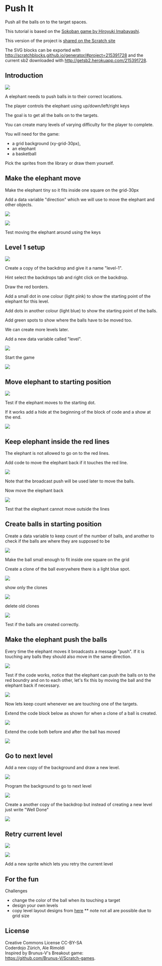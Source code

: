 # Push It

Push all the balls on to the target spaces.

This tutorial is based on the [Sokoban game by Hiroyuki Imabayashi](https://en.wikipedia.org/wiki/Sokoban).

This version of the project is [shared on the Scratch site](https://scratch.mit.edu/projects/215391728) 

The SVG blocks can be exported with <http://scratchblocks.github.io/generator/#project=215391728> and the current sb2 downloaded with <http://getsb2.herokuapp.com/215391728>.

## Introduction

![](assets/code/intro.png)

A elephant needs to push balls in to their correct locations.

The player controls the elephant using up/down/left/right keys

The goal is to get all the balls on to the targets.

You can create many levels of varying difficulty for the player to complete.

You will need for the game:

- a grid background (xy-grid-30px),
- an elephant
- a basketball

Pick the sprites from the library or draw them yourself.


## Make the elephant move

Make the elephant tiny so it fits inside one square on the grid-30px

Add a data variable "direction" which we will use to move the elephant and other objects.

![](assets/code/1.1-direction.svg)

<!--
(direction)
-->

![](assets/code/1.2-move-elephant.svg)

<!--
when [up arrow v] key pressed
set [direction v] to [0]
broadcast [move v]

when [down arrow v] key pressed
set [direction v] to [180]
broadcast [move v]

when [right arrow v] key pressed
set [direction v] to [90]
broadcast [move v]

when [left arrow v] key pressed
set [direction v] to [-90]
broadcast [move v]

when I receive [move v]
point in direction (direction)
move (30) steps
-->

Test moving the elephant around using the keys

## Level 1 setup

![](assets/code/level-1.svg)

Create a copy of the backdrop and give it a name "level-1". 

Hint select the backdrops tab and right click on the backdrop.

Draw the red borders. 

Add a small dot in one colour (light pink) to show the starting point of the elephant for this level.

Add dots in another colour (light blue) to show the starting point of the balls.

Add green spots to show where the balls have to be moved too.

We can create more levels later.

Add a new data variable called "level".

![](assets/code/2.1-level.svg)

<!--
(level)
-->

Start the game

![](assets/code/2.2-start-game.svg)

<!--
when green flag clicked
set [level v] to [1]
switch backdrop to [level-1 v]
broadcast [setup-level v] and wait
-->

## Move elephant to starting position

![](assets/code/3.1-position-elephant.svg)

<!--
when I receive [setup-level v]
go to x: (-223) y: (167)
point in direction (90 v)
repeat (12) 
  set x to (-223)
  repeat (16) 
    if <touching color [#ffccf2] ?> then 
      show
      stop [this script v]
    end
    move (30) steps
  end
  change y by (-30)
end
-->

Test if the elephant moves to the starting dot.

If it works add a hide at the beginning of the block of code and a show at the end.

![](assets/code/3.2-hide-show.svg)

<!--
hide
-->
## Keep elephant inside the red lines

The elephant is not allowed to go on to the red lines.

Add code to move the elephant back if it touches the red line.

![](assets/code/4.1-elephant-pushback.svg)

<!--
when I receive [move v]
point in direction (direction)
move (30) steps
if <touching color [#f00] ?> then 
  broadcast [push back v]
else 
  broadcast [push v] and wait
end
-->

Note that the broadcast push will be used later to move the balls.

Now move the elephant back

![](assets/code/4.2-elephant-pushback.svg)

<!--
when I receive [push back v]
point in direction ((direction) - (180))
move (30) steps
point in direction (direction)
-->

Test that the elephant cannot move outside the lines

## Create balls in starting position

Create a data variable to keep count of the number of balls, 
and another to check if the balls are where they are supposed to be

![](assets/code/5.1-data.svg)

<!--
(spots)
(touching)
-->

Make the ball small enough to fit inside one square on the grid

Create a clone of the ball everywhere there is a light blue spot.

![](assets/code/5.2-clone-balls.svg)

<!--
when I receive [setup-level v]
hide
broadcast [delete old clones v] and wait
set [touching v] to [0]
set [spots v] to [0]
go to x: (-225) y: (165)
point in direction (90 v)
repeat (12) 
  set x to (-225)
  repeat (16) 
    if <touching color [#ccd8ff] ?> then 
      create clone of [myself v]
      change [spots v] by (1)
    end
    move (30) steps
  end
  change y by (-30)
end
-->

show only the clones

![](assets/code/5.3-show-clones.svg)

<!--
when green flag clicked
hide

when I start as a clone
show
-->

delete old clones

![](assets/code/5.4-delete-clones.svg)

<!--
when I receive [delete old clones v]
delete this clone
-->

Test if the balls are created correctly.

## Make the elephant push the balls

Every time the elephant moves it broadcasts a message "push".
If it is touching any balls they should also move in the same direction.

![](assets/code/6.1-push-ball.svg)
<!--
when I receive [push v]
if <touching [Elephant v] ?> then 
  point in direction (direction)
  move (30) steps 
end
-->

Test if the code works, notice that the elephant can push the 
balls on to the red boundry and on to each other, let's fix 
this by moving the ball and the elephant back if necessary.

![](assets/code/6.2-push-ball-back.svg)

<!--
  if <<touching color [#f00] ?> or <touching color [#2a2725] ?>> then 
    point in direction ((direction) - (180))
    move (30) steps
    broadcast [push back v]
  end
-->

Now lets keep count whenever we are touching one of the targets.

Extend the code block below as shown for when a clone of a ball is created.

![](assets/code/6.3-count-touching.svg)

<!--
when I start as a clone
show
if <touching color [#0c4] ?> then 
  change [touching v] by (1)
end
-->

Extend the code both before and after the ball has moved

![](assets/code/6.4-count-touching.svg)

<!--
when I receive [push v]
if <touching [Elephant v] ?> then 
  if <touching color [#0c4] ?> then 
    change [touching v] by (-1)
  end
  point in direction (direction)
  move (30) steps
  if <<touching color [#f00] ?> or <touching color [#2a2725] ?>> then 
    point in direction ((direction) - (180))
    move (30) steps
    broadcast [push back v]
  end
  if <touching color [#0c4] ?> then 
    change [touching v] by (1)
  end
  if <(touching) = (spots)> then 
    broadcast [next level v]
  end
end

-->

## Go to next level

Add a new copy of the background and draw a new level.

![](assets/code/level-2.svg)

Program the background to go to next level

![](assets/code/7.1-next-level.svg)

<!--
when I receive [next level v]
change [level v] by (1)
next backdrop
broadcast [setup-level v] and wait
-->

Create a another copy of the backdrop but instead of creating 
a new level just write "Well Done"

![](assets/code/end.png)

## Retry current level

![](assets/code/retry-button.png)

![](assets/code/8.1-retry-level.svg)

Add a new sprite which lets you retry the current level

## For the fun

Challenges

* change the color of the ball when its touching a target
* design your own levels
* copy level layout designs from [here](http://www.joriswit.nl/sokoban/junk/boxworld.html)
** note not all are possible due to grid size

## License

Creative Commons License CC-BY-SA  
Coderdojo Zürich, Ale Rimoldi  
Inspired by Brunus-V's Breakout game:  
https://github.com/Brunus-V/Scratch-games.


